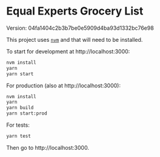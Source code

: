 # Equal Experts Grocery List

Version: 04fa1404c2b3b7be0e5909d4ba93d1332bc76e98

This project uses [`nvm`](https://github.com/nvm-sh/nvm) and that will need to be installed.

To start for development at http://localhost:3000:

```sh
nvm install
yarn
yarn start
```

For production (also at http://localhost:3000):

```sh
nvm install
yarn
yarn build
yarn start:prod
```

For tests:

```sh
yarn test
```

Then go to http://localhost:3000.
